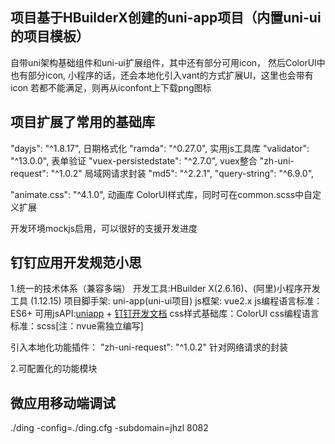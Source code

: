## 项目基于HBuilderX创建的uni-app项目（内置uni-ui的项目模板）
自带uni架构基础组件和uni-ui扩展组件，其中还有部分可用icon，
然后ColorUI中也有部分icon,
小程序的话，还会本地化引入vant的方式扩展UI，这里也会带有icon
若都不能满足，则再从iconfont上下载png图标

## 项目扩展了常用的基础库
"dayjs": "^1.8.17", 日期格式化
"ramda": "^0.27.0", 实用js工具库
"validator": "^13.0.0", 表单验证
"vuex-persistedstate": "^2.7.0",  vuex整合
"zh-uni-request": "^1.0.2"  局域网请求封装
"md5": "^2.2.1",
"query-string": "^6.9.0",

"animate.css": "^4.1.0",  动画库
ColorUI样式库，同时可在common.scss中自定义扩展

开发环境mockjs启用，可以很好的支援开发进度

## 钉钉应用开发规范小思
1.统一的技术体系（兼容多端）
开发工具:HBuilder X(2.6.16)、(阿里)小程序开发工具 (1.12.15)
项目脚手架:  uni-app(uni-ui项目)
js框架: vue2.x
js编程语言标准：ES6+
可用jsAPI:[uniapp](https://uniapp.dcloud.io/api/README) + [钉钉开发文档](https://ding-doc.dingtalk.com/doc#/dev/qtknfc)
css样式基础库：ColorUI
css编程语言标准：scss[注：nvue需独立编写]

引入本地化功能插件：
"zh-uni-request": "^1.0.2"  针对网络请求的封装

2.可配置化的功能模块

## 微应用移动端调试
./ding -config=./ding.cfg -subdomain=jhzl 8082
